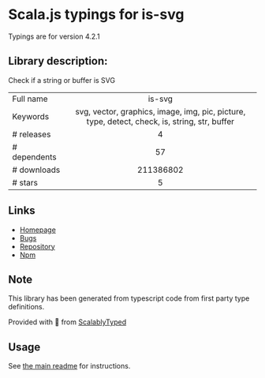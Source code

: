 
# Scala.js typings for is-svg

Typings are for version 4.2.1

## Library description:
Check if a string or buffer is SVG

|                    |                 |
| ------------------ | :-------------: |
| Full name          | is-svg |
| Keywords           | svg, vector, graphics, image, img, pic, picture, type, detect, check, is, string, str, buffer |
| # releases         | 4 |
| # dependents       | 57 |
| # downloads        | 211386802 |
| # stars            | 5 |

## Links
- [Homepage](https://github.com/sindresorhus/is-svg#readme)
- [Bugs](https://github.com/sindresorhus/is-svg/issues)
- [Repository](https://github.com/sindresorhus/is-svg)
- [Npm](https://www.npmjs.com/package/is-svg)
    


## Note
This library has been generated from typescript code from first party type definitions.

Provided with :purple_heart: from [ScalablyTyped](https://github.com/oyvindberg/ScalablyTyped)

## Usage
See [the main readme](../../readme.md) for instructions.


